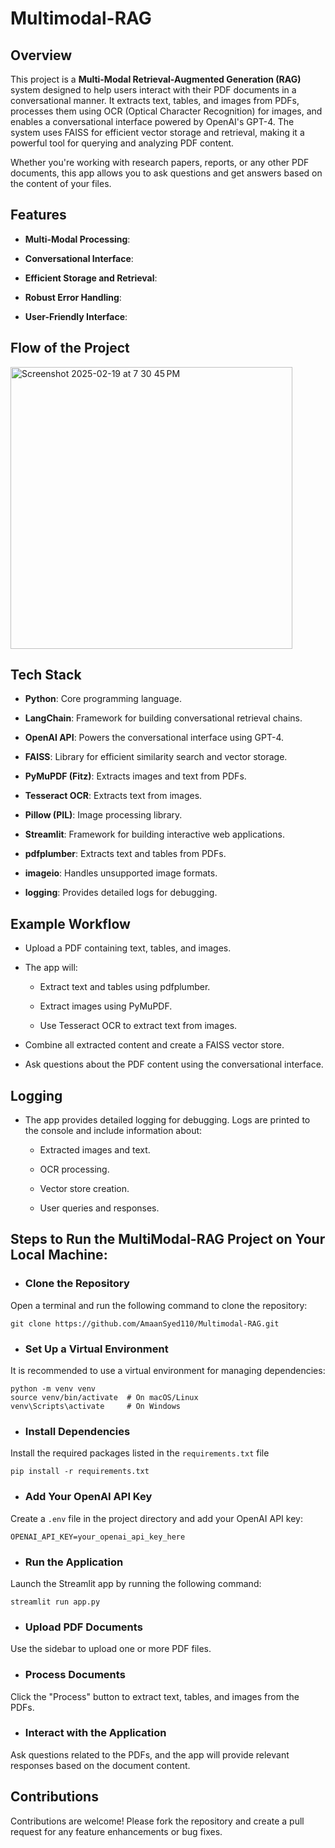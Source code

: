 # Multimodal-RAG

## Overview
This project is a **Multi-Modal Retrieval-Augmented Generation (RAG)** system designed to help users interact with their PDF documents in a conversational manner. It extracts text, tables, and images from PDFs, processes them using OCR (Optical Character Recognition) for images, and enables a conversational interface powered by OpenAI's GPT-4. The system uses FAISS for efficient vector storage and retrieval, making it a powerful tool for querying and analyzing PDF content.

Whether you're working with research papers, reports, or any other PDF documents, this app allows you to ask questions and get answers based on the content of your files.


## Features
- **Multi-Modal Processing**:

- **Conversational Interface**:

- **Efficient Storage and Retrieval**:

- **Robust Error Handling**:

- **User-Friendly Interface**:

## Flow of the Project
<img width="451" alt="Screenshot 2025-02-19 at 7 30 45 PM" src="https://github.com/user-attachments/assets/45f13e3e-9811-4f02-a1c3-e0a8d99ac47a" />


## Tech Stack

- **Python**: Core programming language.

- **LangChain**: Framework for building conversational retrieval chains.

- **OpenAI API**: Powers the conversational interface using GPT-4.

- **FAISS**: Library for efficient similarity search and vector storage.

- **PyMuPDF (Fitz)**: Extracts images and text from PDFs.

- **Tesseract OCR**: Extracts text from images.

- **Pillow (PIL)**: Image processing library.

- **Streamlit**: Framework for building interactive web applications.

- **pdfplumber**: Extracts text and tables from PDFs.

- **imageio**: Handles unsupported image formats.

- **logging**: Provides detailed logs for debugging.
  

## Example Workflow
- Upload a PDF containing text, tables, and images.

- The app will:

  - Extract text and tables using pdfplumber.

  - Extract images using PyMuPDF.

  - Use Tesseract OCR to extract text from images.

- Combine all extracted content and create a FAISS vector store.

- Ask questions about the PDF content using the conversational interface.


## Logging
- The app provides detailed logging for debugging. Logs are printed to the console and include information about:

  - Extracted images and text.

  - OCR processing.

  - Vector store creation.

  - User queries and responses.


## Steps to Run the MultiModal-RAG Project on Your Local Machine:

- ### Clone the Repository
Open a terminal and run the following command to clone the repository:

```
git clone https://github.com/AmaanSyed110/Multimodal-RAG.git
```
- ### Set Up a Virtual Environment
It is recommended to use a virtual environment for managing dependencies:

```
python -m venv venv
source venv/bin/activate  # On macOS/Linux
venv\Scripts\activate     # On Windows
```
- ### Install Dependencies
Install the required packages listed in the ```requirements.txt``` file
```
pip install -r requirements.txt
```
- ### Add Your OpenAI API Key
Create a ```.env``` file in the project directory and add your OpenAI API key:
```
OPENAI_API_KEY=your_openai_api_key_here
```
- ### Run the Application
Launch the Streamlit app by running the following command:
```
streamlit run app.py
```
- ### Upload PDF Documents
Use the sidebar to upload one or more PDF files.

- ### Process Documents
Click the "Process" button to extract text, tables, and images from the PDFs.

- ### Interact with the Application
Ask questions related to the PDFs, and the app will provide relevant responses based on the document content.

## Contributions
Contributions are welcome! Please fork the repository and create a pull request for any feature enhancements or bug fixes.
